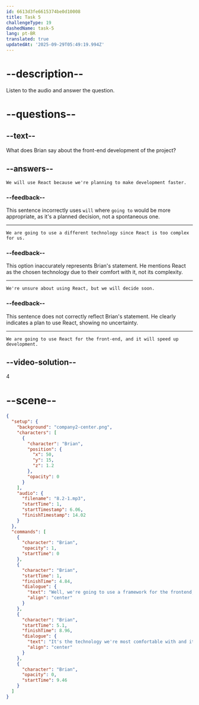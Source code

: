 ```yaml
---
id: 6613d3fe6615374be0d10008
title: Task 5
challengeType: 19
dashedName: task-5
lang: pt-BR
translated: true
updatedAt: '2025-09-29T05:49:19.994Z'
---
```


<!-- (Audio) Brian: Well, we're going to use a framework for the front-end, probably React. It's the technology we're most comfortable with, and it will make development faster. -->

# --description--

Listen to the audio and answer the question.

# --questions--

## --text--

What does Brian say about the front-end development of the project?

## --answers--

`We will use React because we're planning to make development faster.`

### --feedback--

This sentence incorrectly uses `will` where `going to` would be more appropriate, as it's a planned decision, not a spontaneous one.

---

`We are going to use a different technology since React is too complex for us.`

### --feedback--

This option inaccurately represents Brian's statement. He mentions React as the chosen technology due to their comfort with it, not its complexity.

---

`We're unsure about using React, but we will decide soon.`

### --feedback--

This sentence does not correctly reflect Brian's statement. He clearly indicates a plan to use React, showing no uncertainty.

---

`We are going to use React for the front-end, and it will speed up development.`

## --video-solution--

4

# --scene--

```json
{
  "setup": {
    "background": "company2-center.png",
    "characters": [
      {
        "character": "Brian",
        "position": {
          "x": 50,
          "y": 15,
          "z": 1.2
        },
        "opacity": 0
      }
    ],
    "audio": {
      "filename": "8.2-1.mp3",
      "startTime": 1,
      "startTimestamp": 6.06,
      "finishTimestamp": 14.02
    }
  },
  "commands": [
    {
      "character": "Brian",
      "opacity": 1,
      "startTime": 0
    },
    {
      "character": "Brian",
      "startTime": 1,
      "finishTime": 4.84,
      "dialogue": {
        "text": "Well, we're going to use a framework for the frontend, probably React.",
        "align": "center"
      }
    },
    {
      "character": "Brian",
      "startTime": 5.1,
      "finishTime": 8.96,
      "dialogue": {
        "text": "It's the technology we're most comfortable with and it will make development faster.",
        "align": "center"
      }
    },
    {
      "character": "Brian",
      "opacity": 0,
      "startTime": 9.46
    }
  ]
}
```
